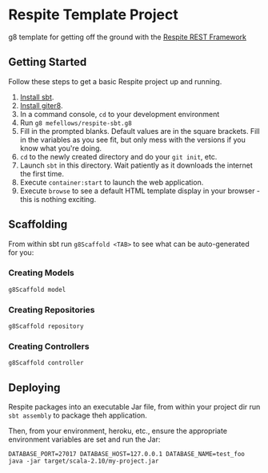 # Respite Template Project

g8 template for getting off the ground with the [Respite REST Framework](https://github.com/mefellows/respite)

## Getting Started

Follow these steps to get a basic Respite project up and running.

1. [Install sbt](http://www.scala-sbt.org/release/tutorial/Setup.html).
2. [Install giter8](https://github.com/n8han/giter8#installation).
3. In a command console, `cd` to your development environment
4. Run `g8 mefellows/respite-sbt.g8`
5. Fill in the prompted blanks. Default values are in the square brackets. Fill in the variables as you see fit, but only mess with the versions if you know what you're doing.
6. `cd` to the newly created directory and do your `git init`, etc.
7. Launch `sbt` in this directory. Wait patiently as it downloads the internet the first time.
8. Execute `container:start` to launch the web application.
9. Execute `browse` to see a default HTML template display in your browser - this is nothing exciting.

## Scaffolding

From within sbt run `g8Scaffold <TAB>` to see what can be auto-generated for you:

### Creating Models

`g8Scaffold model`

### Creating Repositories

`g8Scaffold repository`

### Creating Controllers

`g8Scaffold controller`

## Deploying

Respite packages into an executable Jar file, from within your project dir run `sbt assembly` to package theh application.

Then, from your environment, heroku, etc., ensure the appropriate environment variables are set and run the Jar:

```
DATABASE_PORT=27017 DATABASE_HOST=127.0.0.1 DATABASE_NAME=test_foo java -jar target/scala-2.10/my-project.jar
```